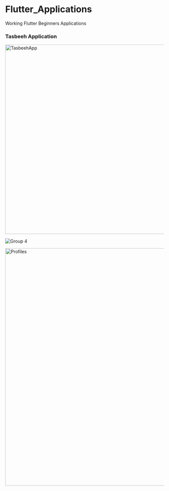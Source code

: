 # Flutter_Applications
Working Flutter Beginners Applications 


### Tasbeeh Application

<img width="600" alt="TasbeehApp" src="https://github.com/HammadRafique29/HammadRafique_Flutter_Applications/assets/112252001/d010252c-b343-4cfc-8747-aa0a3c38c64f">

![Group 4](https://github.com/HammadRafique29/HammadRafique_Flutter_Applications/assets/112252001/904930f3-2ba8-4d42-bf6c-8ac79f65bac0)

<img width="752" alt="Profiles" src="https://github.com/HammadRafique29/HammadRafique_Flutter_Applications/assets/112252001/593d05a4-9253-4154-960c-b3d40c51f157">



